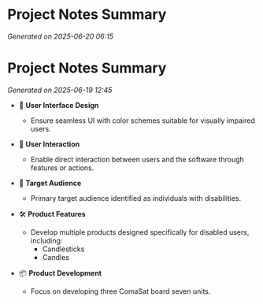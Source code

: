 # Project Notes Summary

*Generated on 2025-06-20 06:15*

# Project Notes Summary

*Generated on 2025-06-19 12:45*

- 🎨 **User Interface Design**
  - Ensure seamless UI with color schemes suitable for visually impaired users.

- 🤝 **User Interaction**
  - Enable direct interaction between users and the software through features or actions.

- 🎯 **Target Audience**
  - Primary target audience identified as individuals with disabilities.

- 🛠️ **Product Features**
  - Develop multiple products designed specifically for disabled users, including:
    - Candlesticks
    - Candles

- 📦 **Product Development**
  - Focus on developing three ComaSat board seven units.